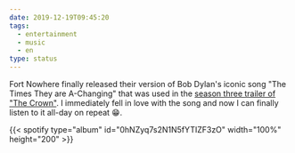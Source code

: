 ```yaml
---
date: 2019-12-19T09:45:20
tags:
  - entertainment
  - music
  - en
type: status
---
```


Fort Nowhere finally released their version of Bob Dylan's iconic song "The Times They are A-Changing" that was used in the [season three trailer of "The Crown"](https://www.youtube.com/watch?v=vLXYfgpqb8Ahttps://www.youtube.com/watch?v=vLXYfgpqb8A). I immediately fell in love with the song and now I can finally listen to it all-day on repeat 😁.

{{< spotify type="album" id="0hNZyq7s2N1N5fYTIZF3zO" width="100%" height="200" >}}
